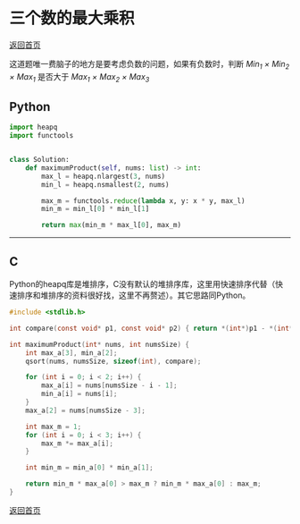 <!--
 * @Author: Hiseh
 * @Date: 2019-10-08 17:28:29
 * @LastEditors: Hiseh
 * @LastEditTime: 2019-10-08 20:53:57
 * @Description: 描述
 -->
# 三个数的最大乘积
[返回首页](../README.md)

这道题唯一费脑子的地方是要考虑负数的问题，如果有负数时，判断 *Min<sub>1</sub> × Min<sub>2</sub> × Max<sub>1</sub>* 是否大于 *Max<sub>1</sub> × Max<sub>2</sub> × Max<sub>3</sub>*

## Python
```python
import heapq
import functools


class Solution:
    def maximumProduct(self, nums: list) -> int:
        max_l = heapq.nlargest(3, nums)
        min_l = heapq.nsmallest(2, nums)

        max_m = functools.reduce(lambda x, y: x * y, max_l)
        min_m = min_l[0] * min_l[1]

        return max(min_m * max_l[0], max_m)
```
---

## C
Python的heapq库是堆排序，C没有默认的堆排序库，这里用快速排序代替（快速排序和堆排序的资料很好找，这里不再赘述）。其它思路同Python。
```c
#include <stdlib.h>

int compare(const void* p1, const void* p2) { return *(int*)p1 - *(int*)p2; }

int maximumProduct(int* nums, int numsSize) {
    int max_a[3], min_a[2];
    qsort(nums, numsSize, sizeof(int), compare);

    for (int i = 0; i < 2; i++) {
        max_a[i] = nums[numsSize - i - 1];
        min_a[i] = nums[i];
    }
    max_a[2] = nums[numsSize - 3];

    int max_m = 1;
    for (int i = 0; i < 3; i++) {
        max_m *= max_a[i];
    }

    int min_m = min_a[0] * min_a[1];

    return min_m * max_a[0] > max_m ? min_m * max_a[0] : max_m;
}
```
[返回首页](../README.md)